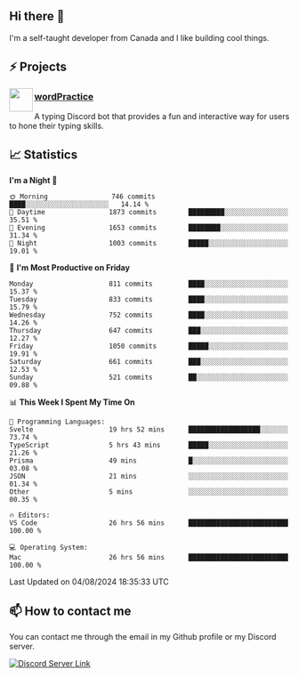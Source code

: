 <h2>Hi there 👋</h2>

<p>I'm a self-taught developer from Canada and I like building cool things.</p>

<h2>⚡ Projects</h2>

<img align="left" src="https://i.imgur.com/BIzs17V.png" width="42" height="42" />
<h3><a target="_blank" href="https://wordpractice.principle.sh/">wordPractice</a></h3>
<p>A typing Discord bot that provides a fun and interactive way for users to hone their typing skills.</p>

<h2>📈 Statistics</h2>

<!--START_SECTION:waka-->
**I'm a Night 🦉** 

```text
🌞 Morning                746 commits         ████░░░░░░░░░░░░░░░░░░░░░   14.14 % 
🌆 Daytime                1873 commits        █████████░░░░░░░░░░░░░░░░   35.51 % 
🌃 Evening                1653 commits        ████████░░░░░░░░░░░░░░░░░   31.34 % 
🌙 Night                  1003 commits        █████░░░░░░░░░░░░░░░░░░░░   19.01 % 
```
📅 **I'm Most Productive on Friday** 

```text
Monday                   811 commits         ████░░░░░░░░░░░░░░░░░░░░░   15.37 % 
Tuesday                  833 commits         ████░░░░░░░░░░░░░░░░░░░░░   15.79 % 
Wednesday                752 commits         ████░░░░░░░░░░░░░░░░░░░░░   14.26 % 
Thursday                 647 commits         ███░░░░░░░░░░░░░░░░░░░░░░   12.27 % 
Friday                   1050 commits        █████░░░░░░░░░░░░░░░░░░░░   19.91 % 
Saturday                 661 commits         ███░░░░░░░░░░░░░░░░░░░░░░   12.53 % 
Sunday                   521 commits         ██░░░░░░░░░░░░░░░░░░░░░░░   09.88 % 
```


📊 **This Week I Spent My Time On** 

```text
💬 Programming Languages: 
Svelte                   19 hrs 52 mins      ██████████████████░░░░░░░   73.74 % 
TypeScript               5 hrs 43 mins       █████░░░░░░░░░░░░░░░░░░░░   21.26 % 
Prisma                   49 mins             █░░░░░░░░░░░░░░░░░░░░░░░░   03.08 % 
JSON                     21 mins             ░░░░░░░░░░░░░░░░░░░░░░░░░   01.34 % 
Other                    5 mins              ░░░░░░░░░░░░░░░░░░░░░░░░░   00.35 % 

🔥 Editors: 
VS Code                  26 hrs 56 mins      █████████████████████████   100.00 % 

💻 Operating System: 
Mac                      26 hrs 56 mins      █████████████████████████   100.00 % 
```


 Last Updated on 04/08/2024 18:35:33 UTC
<!--END_SECTION:waka-->

<h2>📫 How to contact me</h2>

You can contact me through the email in my Github profile or my Discord server.

[![Discord Server Link](https://dcbadge.vercel.app/api/server/DHnk46C)](https://discord.gg/DHnk46C)

